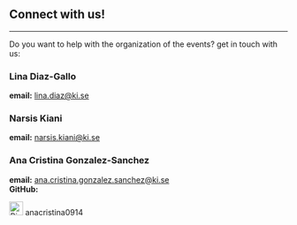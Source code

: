 ## Connect with us!
---
Do you want to help with the organization of the events? get in touch with us:

### Lina Diaz-Gallo
**email:** lina.diaz@ki.se  

### Narsis Kiani
**email:** narsis.kiani@ki.se  

### Ana Cristina Gonzalez-Sanchez 
**email:** ana.cristina.gonzalez.sanchez@ki.se  
**GitHub:**<div style="text-align: left;">
    <img src="https://github.githubassets.com/images/modules/logos_page/GitHub-Mark.png" alt="BioinfoHub Logo" width="25"> anacristina0914
</div>

